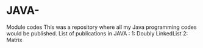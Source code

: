# JAVA-
Module codes
This was a repository where all my Java programming codes would be published.
List of publications in JAVA :
1: Doubly LinkedList 
2: Matrix 
